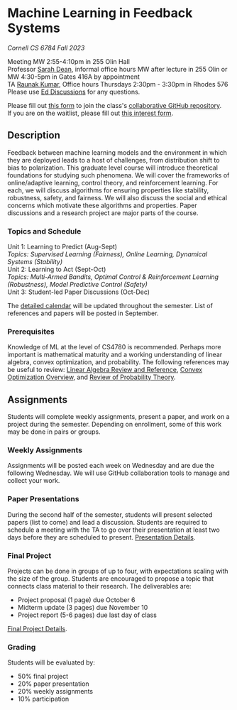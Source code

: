 # Machine Learning in Feedback Systems
*Cornell CS 6784 Fall 2023* 

Meeting MW 2:55-4:10pm in 255 Olin Hall\
Professor [Sarah Dean](https://sdean.website/), informal office hours MW after lecture in 255 Olin or MW 4:30-5pm in Gates 416A by appointment\
TA [Raunak Kumar](https://raunakkmr.github.io/), Office hours Thursdays 2:30pm - 3:30pm in Rhodes 576\
Please use [Ed Discussions](https://edstem.org/us/courses/43757/discussion/) for any questions.

Please fill out [this form](https://forms.gle/jrSPksqc6i5v5NTn7) to join the class's [collaborative GitHub repository](https://github.com/ml-feedback-sys/collaborative-f23).\
If you are on the waitlist, please fill out [this interest form](https://docs.google.com/forms/d/e/1FAIpQLSdYhfcsk6G44HnK2NHMMLjvwlGgNo5c6WWlzAqbeGX3v8vX7g/viewform).

## Description
Feedback between machine learning models and the environment in which they are deployed leads to a host of challenges, from distribution shift to bias to polarization. This graduate level course will introduce theoretical foundations for studying such phenomena. We will cover the frameworks of online/adaptive learning,  control theory, and reinforcement learning. For each, we will discuss algorithms for ensuring properties like stability, robustness, safety, and fairness. We will also discuss the social and ethical concerns which motivate these algorithms and properties. Paper discussions and a research project are major parts of the course.

### Topics and Schedule
Unit 1: Learning to Predict (Aug-Sept)\
*Topics: Supervised Learning (Fairness), Online Learning, Dynamical Systems (Stability)*\
Unit 2: Learning to Act (Sept-Oct)\
*Topics: Multi-Armed Bandits, Optimal Control & Reinforcement Learning (Robustness), Model Predictive Control (Safety)*\
Unit 3: Student-led Paper Discussions (Oct-Dec)

The [detailed calendar](calendar.md) will be updated throughout the semester. List of references and papers will be posted in September.

### Prerequisites

Knowledge of ML at the level of CS4780 is recommended. Perhaps more important is mathematical maturity and a working understanding of linear algebra, convex optimization, and probability. The following references may be useful to review: [Linear Algebra Review and Reference](http://www.cs.cmu.edu/~zkolter/course/15-884/linalg-review.pdf), [Convex Optimization Overview](https://cs229.stanford.edu/section/cs229-cvxopt.pdf), and [Review of Probability Theory](https://cs229.stanford.edu/section/cs229-prob.pdf).

## Assignments
Students will complete weekly assignments, present a paper, and work on a project during the semester. Depending on enrollment, some of this work may be done in pairs or groups.

### Weekly Assignments 
Assignments will be posted each week on Wednesday and are due the following Wednesday. We will use GitHub collaboration tools to manage and collect your work.

### Paper Presentations
During the second half of the semester, students will present selected papers (list to come) and lead a discussion. Students are required to schedule a meeting with the TA to go over their presentation at least two days before they are scheduled to present. [Presentation Details](presentation.md).


### Final Project
Projects can be done in groups of up to four, with expectations scaling with the size of the group. Students are encouraged to propose a topic that connects class material to their research. The deliverables are:
 - Project proposal (1 page) due October 6
 - Midterm update (3 pages) due November 10
 - Project report (5-6 pages) due last day of class

[Final Project Details](project.md).

### Grading
Students will be evaluated by:
 - 50% final project
 - 20% paper presentation
 - 20% weekly assignments
 - 10% participation
